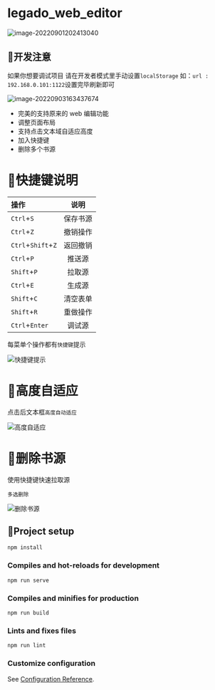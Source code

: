 # legado_web_editor

![image-20220901202413040](https://cdn.jsdelivr.net/gh/jgckM/image@main/image/202209031638325.png)

## 🚧开发注意

如果你想要调试项目 请在开发者模式里手动设置`localStorage` 如：`url : 192.168.0.101:1122`设置完毕刷新即可

![image-20220903163437674](https://cdn.jsdelivr.net/gh/jgckM/image@main/image/202209031634758.png)

- 完美的支持原来的 web 编辑功能
- 调整页面布局
- 支持点击文本域自适应高度
- 加入快捷键
- 删除多个书源

# 🚀快捷键说明
| 操作               | 说明     |
| :-------- | :-: |
| `Ctrl`+`S`         | 保存书源 |
| `Ctrl`+`Z`         | 撤销操作 |
| `Ctrl`+`Shift`+`Z` | 返回撤销 |
| `Ctrl`+`P` | 推送源 |
| `Shift`+`P` | 拉取源 |
| `Ctrl`+`E` | 生成源 |
| `Shift`+`C` | 清空表单 |
| `Shift`+`R`        | 重做操作 |
| `Ctrl`+`Enter`     | 调试源   |

每菜单个操作都有`快捷键`提示

![快捷键提示](https://cdn.jsdelivr.net/gh/jgckM/image@main/image/202209031224684.gif)

# 🎈高度自适应

点击后文本框`高度自动适应`

![高度自适应](https://cdn.jsdelivr.net/gh/jgckM/image@main/image/202209031628041.gif)

# 🎇删除书源

使用快捷键快速拉取源 

`多选删除`

![删除书源](https://cdn.jsdelivr.net/gh/jgckM/image@main/image/202209031249415.gif)

## 🎨Project setup

```
npm install
```

### Compiles and hot-reloads for development
```
npm run serve
```

### Compiles and minifies for production
```
npm run build
```

### Lints and fixes files
```
npm run lint
```

### Customize configuration
See [Configuration Reference](https://cli.vuejs.org/config/).

